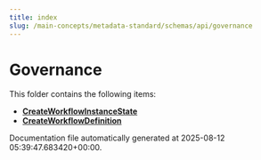 ```yaml
---
title: index
slug: /main-concepts/metadata-standard/schemas/api/governance
---
```


# Governance

This folder contains the following items:

- [**CreateWorkflowInstanceState**](/main-concepts/metadata-standard/schemas/api/governance/createworkflowinstancestate)
- [**CreateWorkflowDefinition**](/main-concepts/metadata-standard/schemas/api/governance/createworkflowdefinition)


Documentation file automatically generated at 2025-08-12 05:39:47.683420+00:00.

